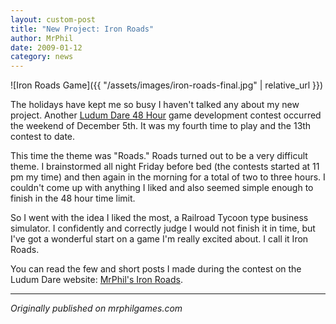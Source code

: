 ```yaml
---
layout: custom-post
title: "New Project: Iron Roads"
author: MrPhil
date: 2009-01-12
category: news
---
```


![Iron Roads Game]({{ "/assets/images/iron-roads-final.jpg" | relative_url }})

The holidays have kept me so busy I haven't talked any about my new project. Another [Ludum Dare 48 Hour](http://www.ludumdare.com/compo/about-ludum-dare/) game development contest occurred the weekend of December 5th. It was my fourth time to play and the 13th contest to date.

This time the theme was "Roads." Roads turned out to be a very difficult theme. I brainstormed all night Friday before bed (the contests started at 11 pm my time) and then again in the morning for a total of two to three hours. I couldn't come up with anything I liked and also seemed simple enough to finish in the 48 hour time limit.

So I went with the idea I liked the most, a Railroad Tycoon type business simulator. I confidently and correctly judge I would not finish it in time, but I've got a wonderful start on a game I'm really excited about. I call it Iron Roads.

You can read the few and short posts I made during the contest on the Ludum Dare website: [MrPhil's Iron Roads](http://www.ludumdare.com/compo/?category_name=ld13&author_name=mrphil).

---
*Originally published on mrphilgames.com*